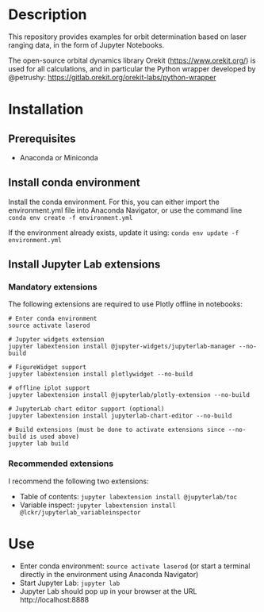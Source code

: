 # Description

This repository provides examples for orbit determination based on laser ranging data, in the form of Jupyter Notebooks.

The open-source orbital dynamics library Orekit (https://www.orekit.org/) is used for all calculations, and in particular the Python wrapper developed by @petrushy: https://gitlab.orekit.org/orekit-labs/python-wrapper

# Installation

## Prerequisites
* Anaconda or Miniconda

## Install conda environment

Install the conda environment. For this, you can either import the environment.yml file into Anaconda Navigator, or use the command line
`conda env create -f environment.yml`

If the environment already exists, update it using:
`conda env update -f environment.yml`

## Install Jupyter Lab extensions
### Mandatory extensions
The following extensions are required to use Plotly offline in notebooks:

```
# Enter conda environment
source activate laserod

# Jupyter widgets extension
jupyter labextension install @jupyter-widgets/jupyterlab-manager --no-build

# FigureWidget support
jupyter labextension install plotlywidget --no-build

# offline iplot support
jupyter labextension install @jupyterlab/plotly-extension --no-build

# JupyterLab chart editor support (optional)
jupyter labextension install jupyterlab-chart-editor --no-build

# Build extensions (must be done to activate extensions since --no-build is used above)
jupyter lab build
```

### Recommended extensions
I recommend the following two extensions:
* Table of contents: `jupyter labextension install @jupyterlab/toc`
* Variable inspect: `jupyter labextension install @lckr/jupyterlab_variableinspector`

# Use

* Enter conda environment: `source activate laserod` (or start a terminal directly in the environment using Anaconda Navigator)
* Start Jupyter Lab: `jupyter lab`
* Jupyter Lab should pop up in your browser at the URL http://localhost:8888